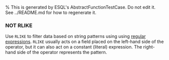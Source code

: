 % This is generated by ESQL's AbstractFunctionTestCase. Do not edit it. See ../README.md for how to regenerate it.

### NOT RLIKE
Use `RLIKE` to filter data based on string patterns using using
[regular expressions](https://www.elastic.co/docs/reference/query-languages/query-dsl/regexp-syntax). `RLIKE` usually acts on a field placed on
the left-hand side of the operator, but it can also act on a constant (literal)
expression. The right-hand side of the operator represents the pattern.
